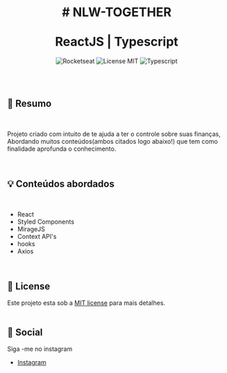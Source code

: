  

<br />
<br />
<h1 align="center">
 #     NLW-TOGETHER 
  <br />
  <br />
  ReactJS |  Typescript
</h1>
  
<p align="center">
  <img alt="Rocketseat" src="https://img.shields.io/badge/Created%20by%3A-Rocketseat-%236D5CCD" />
  <img alt="License MIT" src="https://img.shields.io/badge/License-MIT-%2398C611" />
  <img alt="Typescript" src="https://img.shields.io/badge/Main%20lenguage-Typescript-%232F74C0" /> <br />
</p> 
<br />
<br />

## 📓 Resumo
<br />

Projeto criado com intuito de te ajuda a ter o controle sobre suas finanças, Abordando muitos conteúdos(ambos citados logo abaixo!) que tem como finalidade aprofunda o conhecimento.

<br />

## :bulb: Conteúdos abordados
<br />


- React
- Styled Components 
- MirageJS
- Context API's
- hooks
- Axios

<br />

## :memo: License

Este projeto esta sob a [MIT license](LICENSE) para mais detalhes.
<br />
<br />

## :iphone: Social

Siga -me no instagram
<br />

- [Instagram](https://www.instagram.com/_anselmo_69/)

<br />
